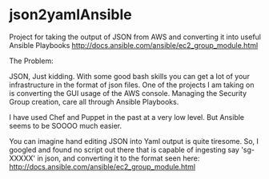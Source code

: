 # json2yamlAnsible
Project for taking the output of JSON from AWS and converting it into useful Ansible Playbooks http://docs.ansible.com/ansible/ec2_group_module.html 


The Problem:

JSON, Just kidding. With some good bash skills you can get a lot of your infrastructure in the format of json files. One of the projects I am 
taking on is converting the GUI usage of the AWS console. Managing the Security Group creation, care all through Ansible Playbooks.

I have used Chef and Puppet in the past at a very low level. But Ansible seems to be SOOOO much easier.

You can imagine hand editing JSON into Yaml output is quite tiresome. So, I googled and found no script out there that is capable
of ingesting say 'sg-XXXXX' in json, and converting it to the format seen here:
http://docs.ansible.com/ansible/ec2_group_module.html

